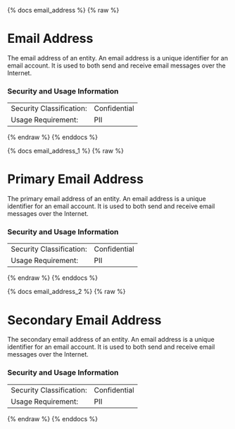 {% docs email_address %}
{% raw %}

<a name="email_address"></a>
# Email Address
The email address of an entity. An email address is a unique identifier for an email account. 
It is used to both send and receive email messages over the Internet.

### Security and Usage Information
|     |     |
| --- | --- |
| Security Classification: | Confidential |
| Usage Requirement:       | PII |

{% endraw %}
{% enddocs %}

{% docs email_address_1 %}
{% raw %}

<a name="email_address_1"></a>
# Primary Email Address 
The primary email address of an entity. An email address is a unique identifier for an email 
account. It is used to both send and receive email messages over the Internet.

### Security and Usage Information
|     |     |
| --- | --- |
| Security Classification: | Confidential |
| Usage Requirement:       | PII |

{% endraw %}
{% enddocs %}

{% docs email_address_2 %}
{% raw %}

<a name="email_address_2"></a>
# Secondary Email Address
The secondary email address of an entity. An email address is a unique identifier for an email 
account. It is used to both send and receive email messages over the Internet.

### Security and Usage Information
|     |     |
| --- | --- |
| Security Classification: | Confidential |
| Usage Requirement:       | PII |

{% endraw %}
{% enddocs %}
